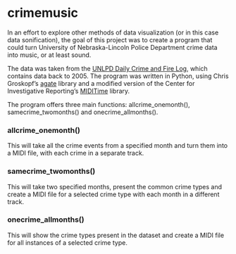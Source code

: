 # crimemusic
In an effort to explore other methods of data visualization (or in this case data sonification), the goal of this project was to create a program that could turn University of Nebraska-Lincoln Police Department crime data into music, or at least sound.

The data was taken from the [UNLPD Daily Crime and Fire Log](https://scsapps.unl.edu/policereports/MainPage.aspx), which contains data back to 2005. The program was written in Python, using Chris Groskopf’s [agate](https://github.com/wireservice/agate) library and a modified version of the Center for Investigative Reporting’s [MIDITime](https://github.com/cirlabs/miditime) library.

The program offers three main functions: allcrime\_onemonth(), samecrime\_twomonths() and onecrime\_allmonths(). 

### allcrime_onemonth()
This will take all the crime events from a specified month and turn them into a MIDI file, with each crime in a separate track.

### samecrime_twomonths()
This will take two specified months, present the common crime types and create a MIDI file for a selected crime type with each month in a different track.

### onecrime_allmonths()
This will show the crime types present in the dataset and create a MIDI file for all instances of a selected crime type.


